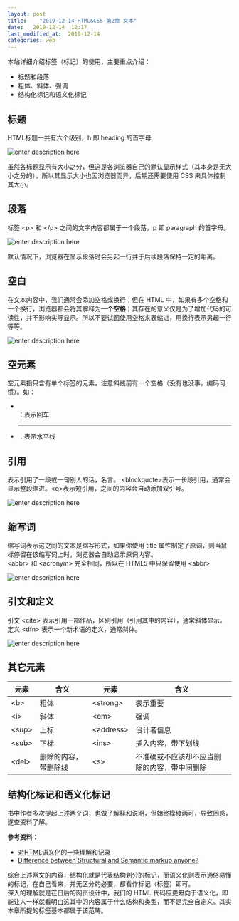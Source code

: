 ```yaml
---
layout: post
title:    "2019-12-14-HTML&CSS-第2章 文本"
date:   2019-12-14  12:17 
last_modified_at:  2019-12-14 
categories: web
---
```


本站详细介绍标签（标记）的使用，主要重点介绍：

 - 标题和段落
 - 粗体、斜体、强调
 - 结构化标记和语义化标记

## 标题

HTML标题一共有六个级别，h 即 heading 的首字母
 
![enter description here](https://raw.githubusercontent.com/LonlyPan/LonlyPan.github.io/master/images/Posts/2019-12-14-HTML&CSS-第2章_文本/标题.png)

虽然各标题显示有大小之分，但这是各浏览器自己的默认显示样式（其本身是无大小之分的）。所以其显示大小也因浏览器而异，后期还需要使用 CSS 来具体控制其大小。

## 段落

标签 \<p> 和 \</p>  之间的文字内容都属于一个段落。p 即 paragraph 的首字母。

![enter description here](https://raw.githubusercontent.com/LonlyPan/LonlyPan.github.io/master/images/Posts/2019-12-14-HTML&CSS-第2章_文本/paragraphs.png)

默认情况下，浏览器在显示段落时会另起一行并于后续段落保持一定的距离。

## 空白

在文本内容中，我们通常会添加空格或换行；但在 HTML 中，如果有多个空格和一个换行，浏览器都会将其解释为**一个空格**；其存在的意义仅是为了增加代码的可读性，并不影响实际显示。所以不要试图使用空格来表缩进，用换行表示另起一行等等。

![enter description here](https://raw.githubusercontent.com/LonlyPan/LonlyPan.github.io/master/images/Posts/2019-12-14-HTML&CSS-第2章_文本/bold.png)

## 空元素

空元素指只含有单个标签的元素，注意斜线前有一个空格（没有也没事，编码习惯）。如：
- <br />：表示回车
- <hr />：表示水平线

## 引用

表示引用了一段或一句别人的话，名言。 \<blockquote>表示一长段引用，通常会显示整段缩进。\<q>表示短引用，之间的内容会自动添加双引号。

![enter description here](https://raw.githubusercontent.com/LonlyPan/LonlyPan.github.io/master/images/Posts/2019-12-14-HTML&CSS-第2章_文本/quote.png)

## 缩写词

缩写词表示这之间的文本是缩写形式，如果你使用 title 属性制定了原词，则当鼠标停留在该缩写词上时，浏览器会自动显示原词内容。  
\<abbr> 和 \<acronym> 完全相同，所以在 HTML5 中只保留使用 \<abbr> 

![enter description here](https://raw.githubusercontent.com/LonlyPan/LonlyPan.github.io/master/images/Posts/2019-12-14-HTML&CSS-第2章_文本/abbr.png)

## 引文和定义

引文 \<cite> 表示引用一部作品，区别引用（引用其中的内容），通常斜体显示。定义 \<dfn> 表示一个新术语的定义，通常斜体。

![enter description here](https://raw.githubusercontent.com/LonlyPan/LonlyPan.github.io/master/images/Posts/2019-12-14-HTML&CSS-第2章_文本/cite_dfn.png)

## 其它元素

| 元素  | 含义 | 元素 | 含义 |
| ----- | ---- | ---- | ---- |
| \<b>   |  粗体    |   \<strong>   |   表示重要   |
| \<i>   |   斜体   |   \<em>   |   强调   |
| \<sup> |   上标   |  \<address>    |   设计者信息   |
| \<sub> |   下标   |   \<ins>   |    插入内容，带下划线  |
| \<del>   |  删除的内容，带删除线  |   \<s>  |   不准确或不应该却不应当删除的内容，带中间删除|

## 结构化标记和语义化标记

书中作者多次提起上述两个词，也做了解释和说明，但始终模棱两可，导致困惑，遂查资料了解。

**参考资料：**
- [对HTML语义化的一些理解和记录](https://juejin.im/post/5ae029bcf265da0b7155f15d)
- [Difference between Structural and Semantic markup anyone?](https://www.reddit.com/r/computerscience/comments/8cer6c/difference_between_structural_and_semantic_markup/)

综合上述两文的内容，结构化就是代表结构划分的标记，而语义化则表示通俗易懂的标记，在自己看来，并无区分的必要，都看作标记（标签）即可。  
深入的理解就是在日后的网页设计中，我们的 HTML 代码应更趋向于语义化，即能让人一样就看明白这其中的内容属于什么结构和类型，而不是完全自定义。其实本章所提的标签基本都属于该范畴。
